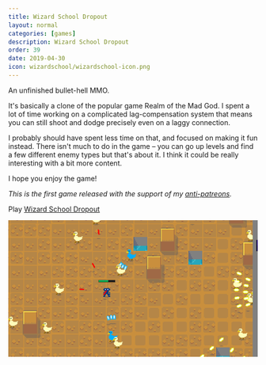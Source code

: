 ```yaml
---
title: Wizard School Dropout
layout: normal
categories: [games]
description: Wizard School Dropout
order: 39
date: 2019-04-30
icon: wizardschool/wizardschool-icon.png
---
```


An unfinished bullet-hell MMO.

It's basically a clone of the popular game Realm of the Mad God. I spent a lot of time working on a complicated lag-compensation system that means you can still shoot and dodge precisely even on a laggy connection.

I probably should have spent less time on that, and focused on making it fun instead. There isn't much to do in the game – you can go up levels and find a few different enemy types but that's about it. I think it could be really interesting with a bit more content.

I hope you enjoy the game!

_This is the first game released with the support of my [anti-patreons](/anti-patreon)._

<p>Play <a href="https://realm2.herokuapp.com">Wizard School Dropout</a></p>

![](1.png)
